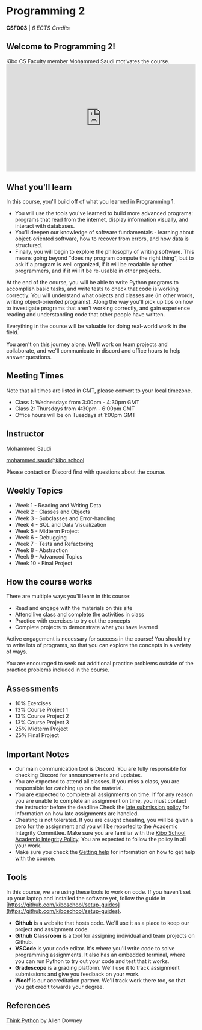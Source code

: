 # Programming 2

**CSF003** | _6 ECTS Credits_

## Welcome to Programming 2!

<aside>
Kibo CS Faculty member Mohammed Saudi motivates the course.
</aside>

<div style="position: relative; padding-bottom: 56.25%; height: 0;"><iframe src="https://www.youtube.com/embed/TODO" title="YouTube video player" frameborder="0" allow="accelerometer; autoplay; clipboard-write; encrypted-media; gyroscope; picture-in-picture" allowfullscreen style="position: absolute; top: 0; left: 0; width: 100%; height: 100%;"></iframe></div>

## What you'll learn

In this course, you'll build off of what you learned in Programming 1. 

* You will use the tools you've learned to build more advanced programs: programs that read from the internet, display information visually, and interact with databases. 
* You'll deepen our knowledge of software fundamentals - learning about object-oriented software, how to recover from errors, and how data is structured. 
* Finally, you will begin to explore the philosophy of writing software. This means going beyond "does my program compute the right thing", but to ask if a program is well organized, if it will be readable by other programmers, and if it will it be re-usable in other projects.

At the end of the course, you will be able to write Python programs to accomplish basic tasks, and write tests to check that code is working correctly. You will understand what objects and classes are (in other words, writing object-oriented programs). Along the way you'll pick up tips on how to investigate programs that aren't working correctly, and gain experience reading and understanding code that other people have written. 

Everything in the course will be valuable for doing real-world work in the field.

You aren't on this journey alone. We'll work on team projects and collaborate, and we'll communicate in discord and office hours to help answer questions.

## Meeting Times

Note that all times are listed in GMT, please convert to your local timezone.

- Class 1: Wednesdays from 3:00pm - 4:30pm GMT
- Class 2: Thursdays from 4:30pm - 6:00pm GMT
- Office hours will be on Tuesdays at 1:00pm GMT

## Instructor

Mohammed Saudi

[mohammed.saudi@kibo.school](mailto:mohammed.saudi@kibo.school)

Please contact on Discord first with questions about the course.

## Weekly Topics

- Week 1 - Reading and Writing Data
- Week 2 - Classes and Objects
- Week 3 - Subclasses and Error-handling
- Week 4 - SQL and Data Visualization
- Week 5 - Midterm Project
- Week 6 - Debugging
- Week 7 - Tests and Refactoring
- Week 8 - Abstraction
- Week 9 - Advanced Topics
- Week 10 - Final Project

## How the course works

There are multiple ways you'll learn in this course:

- Read and engage with the materials on this site
- Attend live class and complete the activities in class
- Practice with exercises to try out the concepts
- Complete projects to demonstrate what you have learned

Active engagement is necessary for success in the course! You should try to
write lots of programs, so that you can explore the concepts in a variety of
ways.

You are encouraged to seek out additional practice problems outside of the
practice problems included in the course.

## Assessments

- 10% Exercises
- 13% Course Project 1
- 13% Course Project 2
- 13% Course Project 3
- 25% Midterm Project
- 25% Final Project

## Important Notes

- Our main communication tool is Discord. You are fully responsible for checking Discord for announcements and updates.
- You are expected to attend all classes. If you miss a class, you are responsible for catching up on the material.
- You are expected to complete all assignments on time. If for any reason you are unable to complete an assignment on time, you must contact the instructor before the deadline.Check the [late submission policy](lessons/course-projects.md#late-policy) for information on how late assignments are handled.
- Cheating is not tolerated. If you are caught cheating, you will be given a zero for the assignment and you will be reported to the Academic Integrity Committee. Make sure you are familiar with the [Kibo School Academic Integrity Policy](https://kibo.school/academic-integrity-policy/). You are expected to follow the policy in all your work.
- Make sure you check the [Getting help](lessons/asking-for-help.md) for information on how to get help with the course.

## Tools

In this course, we are using these tools to work on code. If you haven't set up
your laptop and installed the software yet, follow the guide in
[https://github.com/kiboschool/setup-guides](https://github.com/kiboschool/setup-guides).

- **Github** is a website that hosts code. We'll use it as a place to keep our project and assignment code.
- **Github Classroom** is a tool for assigning individual and team projects on Github.
- **VSCode** is your code editor. It's where you'll write code to solve
  programming assignments. It also has an embedded terminal, where you can run
  Python to try out your code and test that it works.
- **Gradescope** is a grading platform. We'll use it to track assignment
  submissions and give you feedback on your work.
- **Woolf** is our accreditation partner. We'll track work there too, so that
  you get credit towards your degree.

## References

<a href="https://greenteapress.com/wp/think-python/" target="_blank">Think Python</a>
by Allen Downey
